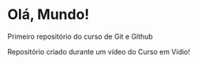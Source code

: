 # Olá, Mundo! 
 Primeiro repositório do curso de Git e Github

 Repositório criado durante um vídeo do Curso em Vídio!
